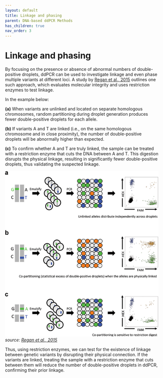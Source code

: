 ```yaml
---
layout: default
title: Linkage and phasing
parent: DNA-based ddPCR Methods
has_children: true
nav_order: 3
---
```


# Linkage and phasing


By focusing on the presence or absence of abnormal numbers of double-positive droplets, ddPCR can be used to investigate linkage and even phase multiple variants at different loci. A study by [Regan et al., 2015](<https://journals.plos.org/plosone/article?id=10.1371/journal.pone.0118270>) outlines one such approach, which evaluates molecular integrity and uses restriction enzymes to test linkage.

In the example below:

**(a)** When variants are unlinked and located on separate homologous chromosomes, random partitioning during droplet generation produces fewer double-positive droplets for each allele.

**(b)** If variants A and T are linked (i.e., on the same homologous chromosome and in close proximity), the number of double-positive droplets will be abnormally higher than expected.

**(c)** To confirm whether A and T are truly linked, the sample can be treated with a restriction enzyme that cuts the DNA between A and T. This digestion disrupts the physical linkage, resulting in significantly fewer double-positive droplets, thus validating the suspected linkage.

![image.png](Linkage%20and%20phasing/image.png)
    *source: [Regan et al., 2015](<https://journals.plos.org/plosone/article?id=10.1371/journal.pone.0118270>)*

Thus, using restriction enzymes, we can test for the existence of linkage between genetic variants by disrupting their physical connection. If the variants are linked, treating the sample with a restriction enzyme that cuts between them will reduce the number of double-positive droplets in ddPCR, confirming their prior linkage.

